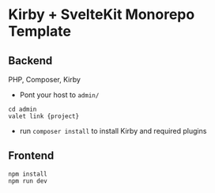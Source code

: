 # Kirby + SvelteKit Monorepo Template

## Backend
PHP, Composer, Kirby

- Pont your host to `admin/`
```
cd admin
valet link {project}
```

- run `composer install` to install Kirby and required plugins

## Frontend

```
npm install
npm run dev
```
